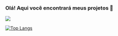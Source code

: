 ### Olá! Aqui você encontrará meus projetos 👋

<a href="https://www.instagram.com/gferri.com_" alt="Instagram" target="_blank">
  <img src="https://img.shields.io/badge/-Instagram-DF0174?style=for-the-badge&labelColor=DF0174&logo=instagram&logoColor=white&link=https://www.instagram.com/gferri.com_">
</a>


[![Top Langs](https://github-readme-stats.vercel.app/api/top-langs/?username=gferri-projects&layout=compact)](https://github.com/anuraghazra/github-readme-stats)

<!--
**gferri-projects/gferri-projects** is a ✨ _special_ ✨ repository because its `README.md` (this file) appears on your GitHub profile.

Here are some ideas to get you started:

- 🔭 I’m currently working on ...
- 🌱 I’m currently learning ...
- 👯 I’m looking to collaborate on ...
- 🤔 I’m looking for help with ...
- 💬 Ask me about ...
- 📫 How to reach me: ...
- 😄 Pronouns: ...
- ⚡ Fun fact: ...
-->
